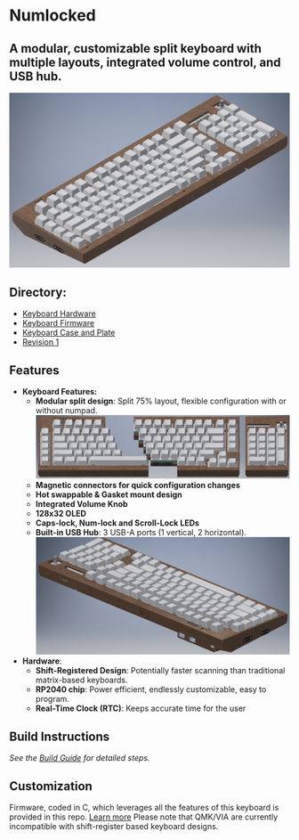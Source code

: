 # Numlocked
## A modular, customizable split keyboard with multiple layouts, integrated volume control, and USB hub.
![Ortho](pictures/Ortho.png)
## Directory:
- [Keyboard Hardware](hardware/readme.md)
- [Keyboard Firmware](firmware/readme.md)
- [Keyboard Case and Plate](case/readme.md)
- [Revision 1](Revision1/readme.md)

## Features
- **Keyboard Features:**
	- **Modular split design**: Split 75% layout, flexible configuration with or without numpad.
	![Front](pictures/Front.png)
	- **Magnetic connectors for quick configuration changes**
	- **Hot swappable & Gasket mount design**
	- **Integrated Volume Knob**
	- **128x32 OLED**
	- **Caps-lock, Num-lock and Scroll-Lock LEDs**
	- **Built-in USB Hub**: 3 USB-A ports (1 vertical, 2 horizontal).
	  ![Rear](pictures/Rear.png)
- **Hardware**:
	- **Shift-Registered Design**: Potentially faster scanning than traditional matrix-based keyboards.
	- **RP2040 chip**: Power efficient, endlessly customizable, easy to program.
	-  **Real-Time Clock (RTC)**: Keeps accurate time for the user

## Build Instructions
*See the [Build Guide](hardware/readme.md) for detailed steps.*
## Customization
Firmware, coded in C, which leverages all the features of this keyboard is provided in this repo. [Learn more](firmware/readme.md)
Please note that QMK/VIA are currently incompatible with shift-register based keyboard designs.
